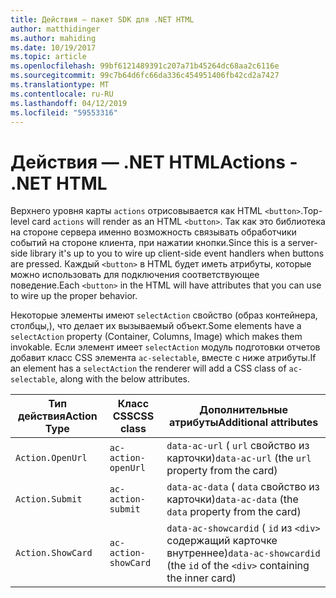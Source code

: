 ```yaml
---
title: Действия — пакет SDK для .NET HTML
author: matthidinger
ms.author: mahiding
ms.date: 10/19/2017
ms.topic: article
ms.openlocfilehash: 99bf6121489391c207a71b45264dc68aa2c6116e
ms.sourcegitcommit: 99c7b64d6fc66da336c454951406fb42cd2a7427
ms.translationtype: MT
ms.contentlocale: ru-RU
ms.lasthandoff: 04/12/2019
ms.locfileid: "59553316"
---
```

# <a name="actions---net-html"></a><span data-ttu-id="0c49d-102">Действия — .NET HTML</span><span class="sxs-lookup"><span data-stu-id="0c49d-102">Actions - .NET HTML</span></span>

<span data-ttu-id="0c49d-103">Верхнего уровня карты `actions` отрисовывается как HTML `<button>`.</span><span class="sxs-lookup"><span data-stu-id="0c49d-103">Top-level card `actions` will render as an HTML `<button>`.</span></span> <span data-ttu-id="0c49d-104">Так как это библиотека на стороне сервера именно возможность связывать обработчики событий на стороне клиента, при нажатии кнопки.</span><span class="sxs-lookup"><span data-stu-id="0c49d-104">Since this is a server-side library it's up to you to wire up client-side event handlers when buttons are pressed.</span></span> <span data-ttu-id="0c49d-105">Каждый `<button>` в HTML будет иметь атрибуты, которые можно использовать для подключения соответствующее поведение.</span><span class="sxs-lookup"><span data-stu-id="0c49d-105">Each `<button>` in the HTML will have attributes that you can use to wire up the proper behavior.</span></span>

<span data-ttu-id="0c49d-106">Некоторые элементы имеют `selectAction` свойство (образ контейнера, столбцы,), что делает их вызываемый объект.</span><span class="sxs-lookup"><span data-stu-id="0c49d-106">Some elements have a `selectAction` property (Container, Columns, Image) which makes them invokable.</span></span> <span data-ttu-id="0c49d-107">Если элемент имеет `selectAction` модуль подготовки отчетов добавит класс CSS элемента `ac-selectable`, вместе с ниже атрибуты.</span><span class="sxs-lookup"><span data-stu-id="0c49d-107">If an element has a `selectAction` the renderer will add a CSS class of `ac-selectable`, along with the below attributes.</span></span>

<span data-ttu-id="0c49d-108">Тип действия</span><span class="sxs-lookup"><span data-stu-id="0c49d-108">Action Type</span></span> | <span data-ttu-id="0c49d-109">Класс CSS</span><span class="sxs-lookup"><span data-stu-id="0c49d-109">CSS class</span></span> | <span data-ttu-id="0c49d-110">Дополнительные атрибуты</span><span class="sxs-lookup"><span data-stu-id="0c49d-110">Additional attributes</span></span>
---|---|---
`Action.OpenUrl` | `ac-action-openUrl` | <span data-ttu-id="0c49d-111">`data-ac-url` ( `url` свойство из карточки)</span><span class="sxs-lookup"><span data-stu-id="0c49d-111">`data-ac-url` (the `url` property from the card)</span></span>
`Action.Submit` | `ac-action-submit` | <span data-ttu-id="0c49d-112">`data-ac-data` ( `data` свойство из карточки)</span><span class="sxs-lookup"><span data-stu-id="0c49d-112">`data-ac-data` (the `data` property from the card)</span></span>
`Action.ShowCard` | `ac-action-showCard` | <span data-ttu-id="0c49d-113">`data-ac-showcardid` ( `id` из `<div>` содержащий карточке внутреннее)</span><span class="sxs-lookup"><span data-stu-id="0c49d-113">`data-ac-showcardid` (the `id` of the `<div>` containing the inner card)</span></span>